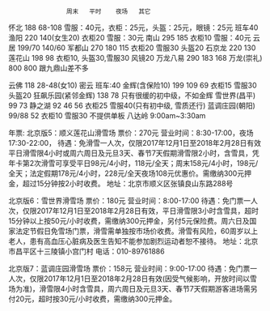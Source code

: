                     周末   平时    夜场   其它
怀北                188     68-108        雪服：40元，衣柜：25元，头盔：25元，眼镜：25元 班车40
渔阳                220     140(女生20)   衣柜20 雪服：30元
南山                295     185           衣柜10 雪服：40元
云居                199/70  140/60
军都山              270    180     115    衣柜20 雪服30 头盔20
石京龙              220     130
莲花山              198     98             衣柜10, 头盔30,雪服30 风镜20
万龙八易            290     183     168
万龙(崇礼)          800     800             跟九鼎山差不多

云佛                118     28-48(女10)     密云 班车:40
金辉(含保险10)      199    109     69     衣柜15 雪服30 头盔20
狂飙乐园(紧邻金辉)  138     78            只有很缓的初中级，不如金辉
雪世界(昌平)        99      73
静之湖              92      46     56     衣柜25 雪服40(只有初中级, 雪质还行)
蓝调庄园(朝阳)      99/88   52            衣柜10 雪服30 不提供单板
八达岭                                      9:00am~3:30am


年票:
北京版5：顺义莲花山滑雪场
票价：270元  营业时间：8:30-17:00，夜场17:30-22:00，
待遇：免滑雪一人次，仅限2017年12月1日至2018年2月28日有效平日滑雪限4小时或周六周日及元旦3天、春节7天假期滑雪限2小时，含雪具，凭年卡第2次滑雪可享受平日98元/4小时，118元/全天；周末158元/4小时，198元/全天；法定假期178元/4小时，228元/全天夜场108元优惠价。需缴纳300元押金，超过15分钟按2小时收费。
地址：北京市顺义区张镇良山东路288号

北京版6：雪世界滑雪场
票价：180元  营业时间：8:00-17:00
待遇：免门票一人次，仅限2017年12月1日至2018年2月28日有效，平日滑雪限3小时含雪具，超时15分钟以上按50元/小时收费，需缴纳300元押金，另付5元保险费。周六日及国家法定节假日免雪场门票，滑雪需单独按市场价收费。滑雪有风险，60周岁以上老人，患有高血压心脏病及医生告知不能参加剧烈运动者恕不接待。
地址：北京市昌平区十三陵镇小宫门村
电话：010-89761886

北京版7：蓝调庄园滑雪场
票价：158元   营业时间：9:00-17:00
待遇：免门票一人次，仅限2017年12月1日至2018年2月28日有效(因受气候影响，开放时间以雪场为准)，滑雪限4小时含雪具，周六周日及元旦3天、春节7天假期游客进场需另付20元，超时按30元/小时收费，需缴纳300元押金。
